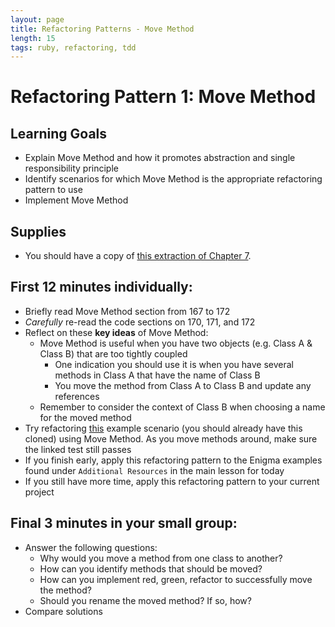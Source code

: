 ```yaml
---
layout: page
title: Refactoring Patterns - Move Method
length: 15
tags: ruby, refactoring, tdd
---
```


# Refactoring Pattern 1: Move Method

## Learning Goals 

* Explain Move Method and how it promotes abstraction and single responsibility principle
* Identify scenarios for which Move Method is the appropriate refactoring pattern to use
* Implement Move Method

## Supplies

* You should have a copy of
[this extraction of Chapter 7](https://drive.google.com/file/d/0B4C6lfVKu-E7ZlFDTnhyTklXdm8/view?usp=sharing).

## First 12 minutes individually:

* Briefly read Move Method section from 167 to 172
* *Carefully* re-read the code sections on 170, 171, and 172
* Reflect on these **key ideas** of Move Method:
  * Move Method is useful when you have two objects (e.g. Class A & Class B) that are too tightly coupled
    * One indication you should use it is when you have several methods in Class A that have the name of Class B
    * You move the method from Class A to Class B and update any references
  * Remember to consider the context of Class B when choosing a name for the moved method
* Try refactoring [this](https://github.com/turingschool-examples/refactoring_patterns/blob/master/test/station_1_move_method_test.rb) example scenario (you should already have this cloned) using Move Method. As you move methods around, make sure the linked test still passes
* If you finish early, apply this refactoring pattern to the Enigma examples found under `Additional Resources` in the main lesson for today
* If you still have more time, apply this refactoring pattern to your current project

## Final 3 minutes in your small group:

* Answer the following questions:
  * Why would you move a method from one class to another?
  * How can you identify methods that should be moved?
  * How can you implement red, green, refactor to successfully move the method?
  * Should you rename the moved method? If so, how?
* Compare solutions

